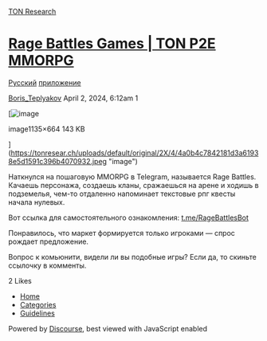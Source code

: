 [TON Research](/)

# [Rage Battles Games | TON P2E MMORPG](/t/rage-battles-games-ton-p2e-mmorpg/3546)

[Русский](/c/ru/application/54)  [приложение](/c/ru/application/54) 

    

[Boris\_Teplyakov](https://tonresear.ch/u/Boris_Teplyakov)   April 2, 2024, 6:12am  1

[![image](https://tonresear.ch/uploads/default/optimized/2X/4/4a0b4c7842181d3a61938e5d1591c396b4070932_2_690x403.jpeg)

image1135×664 143 KB

](https://tonresear.ch/uploads/default/original/2X/4/4a0b4c7842181d3a61938e5d1591c396b4070932.jpeg "image")

Наткнулся на пошаговую MMORPG в Telegram, называется Rage Battles.  
Качаешь персонажа, создаешь кланы, сражаешься на арене и ходишь в подземелья, чем-то отдаленно напоминает текстовые рпг квесты начала нулевых.

Вот ссылка для самостоятельного ознакомления: [t.me/RageBattlesBot](https://t.me/RageBattlesBot)

Понравилось, что маркет формируется только игроками — спрос рождает предложение.

Вопрос к комьюнити, видели ли вы подобные игры? Если да, то скиньте ссылочку в комменты.

  2 Likes

*   [Home](/)
*   [Categories](/categories)
*   [Guidelines](/guidelines)

Powered by [Discourse](https://www.discourse.org), best viewed with JavaScript enabled